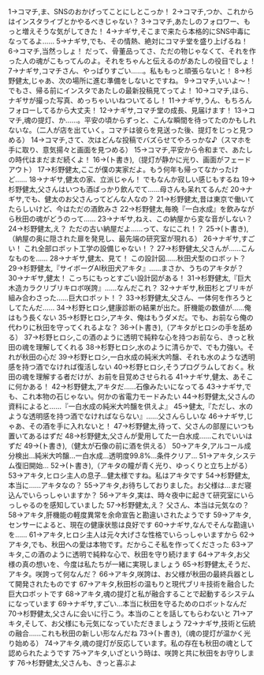1→コマチ,ま、SNSのおかげってことにしとこっか！
2→コマチ,つか、これからはインスタライブとかやるべきじゃない？
3→コマチ,あたしのフォロワー、もっと増えそうな気がしてきた！
4→ナギサ,そこまで来たら本格的にSNS中毒になってるよ……
5→ナギサ,でも、その情熱、絶対にコマチ堂を盛り上げるね！
6→コマチ,当然っしょ！ だって、骨董品ってさ、ただの物じゃなくて、それを作った人の魂がこもってんのよ。それをちゃんと伝えるのがあたしの役目でしょ！
7→ナギサ,コマチさん、やっぱりすごい……。私ももっと頑張らないと！
8→杉野健太,じゃあ、次の場所に進む準備をしないとですね。
9→コマチ,いいよ～！ でもさ、帰る前にインスタであたしの最新投稿見てってよ！
10→コマチ,ほら、ナギサが撮った写真、めっちゃいいねついてるし！
11→ナギサ,うん、もちろんフォローしてるから大丈夫！
12→ナギサ,コマチ堂の成長、見届けます！
13→コマチ,魂の提灯、か……。平安の頃からずっと、こんな瞬間を待ってたのかもしれないな。（二人が店を出ていく。コマチは彼らを見送った後、提灯をじっと見つめる）
14→コマチ,さて、次はどんな投稿でバズらせてやろっかな♪（スマホを手に取り、意気揚々と画面を見つめる）
15→コマチ,平安から令和まで、あたしの時代はまだまだ続くよ！
16→(ト書き),（提灯が静かに光り、画面がフェードアウト）
17→杉野健太,ここが僕の実家だよ。もう何年も帰ってなかったけど……
18→ナギサ,健太の家、立派じゃん！ でもなんか寂しい感じもするね
19→杉野健太,父さんはいつも酒ばっかり飲んでて……母さんも呆れてるんだ
20→ナギサ,でも、健太のお父さんってどんな人なの？
21→杉野健太,昔は東京で働いてたらしいけど、今はただの酒飲みさ
22→杉野健太,毎晩『一白水成』を飲みながら秋田の魂がどうのって……
23→ナギサ,ねえ、この納屋から変な音がしない？
24→杉野健太,え？ ただの古い納屋だよ……って、なにこれ！？
25→(ト書き),（納屋の奥に隠された扉を発見し、最先端の研究室が現れる）
26→ナギサ,すごい！ これ全部ロボット工学の設備じゃない！？
27→杉野健太,父さんが……こんなものを……
28→ナギサ,健太、見て！ この設計図……秋田犬型のロボット？
29→杉野健太,『サイボーグAI秋田犬アキタ』……まさか、うちのアキタが？
30→ナギサ,健太！ こっちにもっとすごい設計図がある！
31→杉野健太,『巨大木造カラクリブリキロボ咲誇』……なんだこれ？
32→ナギサ,秋田杉とブリキが組み合わさった……巨大ロボット！？
33→杉野健太,父さん、一体何を作ろうとしてたんだ……
34→杉野ヒロシ,健康診断の結果が出た。肝機能の数値が……俺はもう長くない
35→杉野ヒロシ,アキタ、俺はもうダメだ。でも、お前なら俺の代わりに秋田を守ってくれるよな？
36→(ト書き),（アキタがヒロシの手を舐める）
37→杉野ヒロシ,この酒のように透明で純粋な心を持つお前なら、きっと秋田の魂を理解してくれる
38→杉野ヒロシ,水のように清らかで、でも力強い。それが秋田の心だ
39→杉野ヒロシ,一白水成の純米大吟醸、それも水のような透明感を持つ酒でなければ復活しない
40→杉野ヒロシ,そうプログラムしておく。秋田の魂を理解する者だけが、お前を目覚めさせられる
41→ナギサ,健太、あそこに何かある！
42→杉野健太,アキタだ……石像みたいになってる
43→ナギサ,でも、これ本物の石じゃない。何かの省電力モードみたい
44→杉野健太,父さんの資料によると……『一白水成の純米大吟醸を供えよ』
45→健太,『ただし、水のような透明感を持つ酒でなければならない』……父さんらしいな
46→ナギサ,じゃあ、その酒を手に入れないと！
47→杉野健太,待って、父さんの部屋にいつも置いてあるはずだ
48→杉野健太,父さんが愛用してた一白水成……これでいいはずだ
49→(ト書き),（健太が石像の前に酒を供える）
50→アキタ,アルコール成分検出...純米大吟醸...一白水成...透明度99.8%...条件クリア...
51→アキタ,システム復旧開始...
52→(ト書き),（アキタの瞳が青く光り、ゆっくりと立ち上がる）
53→アキタ,ヒロシ主人の息子...健太様ですね。私はアキタです
54→杉野健太,本当に……アキタなの？
55→アキタ,お待ちしておりました。お父様は...まだ寝込んでいらっしゃいますか？
56→アキタ,実は、時々夜中に起きて研究室にいらっしゃるのを感知していました
57→杉野健太,え？ 父さん、本当は元気なの？
58→アキタ,肝機能の軽度異常を余命宣告と勘違いされたようです
59→アキタ,センサーによると、現在の健康状態は良好です
60→ナギサ,なんでそんな勘違いを……
61→アキタ,ヒロシ主人は元々大げさな性格でいらっしゃいますから
62→アキタ,でも、秋田への愛は本物です。だからこそ私を作ってくださった
63→アキタ,この酒のように透明で純粋な心で、秋田を守り続けます
64→アキタ,お父様の真の想いを、今度は私たちが一緒に実現しましょう
65→杉野健太,そうだ、アキタ。咲誇って何なんだ？
66→アキタ,咲誇は、お父様が秋田の最終兵器として開発されたものです
67→アキタ,秋田杉の温もりと現代ブリキ技術を融合した巨大ロボットです
68→アキタ,魂の提灯と私が融合することで起動するシステムになっています
69→ナギサ,すごい...本当に秋田を守るためのロボットなんだ
70→杉野健太,父さんに会いに行こう。本当のことを話してもらわないと
71→アキタ,そして、お父様にも元気になっていただきましょう
72→ナギサ,技術と伝統の融合……これも秋田の新しい形なんだね
73→(ト書き),（魂の提灯が温かく光り始める）
74→アキタ,魂の提灯が反応しています。私の存在も秋田の魂として認められたようです
75→アキタ,いざという時は、咲誇と共に秋田をお守りします
76→杉野健太,父さんも、きっと喜ぶよ
